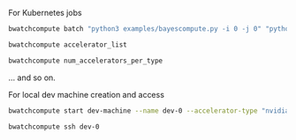 For Kubernetes jobs

```bash
bwatchcompute batch "python3 examples/bayescompute.py -i 0 -j 0" "python3 examples/bayescompute.py -i 1 -j 0"
```

```bash
bwatchcompute accelerator_list
```

```bash
bwatchcompute num_accelerators_per_type
```

... and so on.

For local dev machine creation and access

```bash
bwatchcompute start dev-machine --name dev-0 --accelerator-type "nvidia-a100" --accelerator-count 1 \ --container_name "dev-0" --container_image "nvidia/cuda:11.0-devel-ubuntu18.04" --container_command "bash" --container_mounts "/home/ubuntu:/home/ubuntu" --container_env "API_KEY=balablasbasdahs"
```

```bash
bwatchcompute ssh dev-0
```
